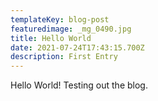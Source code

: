 ```yaml
---
templateKey: blog-post
featuredimage: _mg_0490.jpg
title: Hello World
date: 2021-07-24T17:43:15.700Z
description: First Entry
---
```

Hello World! Testing out the blog.